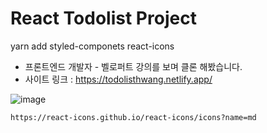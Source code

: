 # React Todolist Project

yarn add styled-componets react-icons

+ 프론트엔드 개발자 - 벨로퍼트 강의를 보며 클론 해봤습니다.
+ 사이트 링크 : https://todolisthwang.netlify.app/

![image](https://user-images.githubusercontent.com/60596128/103473815-fba6f200-4ddf-11eb-9ab4-b623c0d40d53.png)

```
https://react-icons.github.io/react-icons/icons?name=md
```

